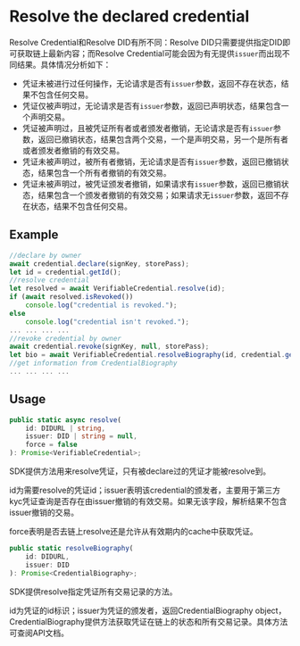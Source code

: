 # Resolve the declared credential

Resolve Credential和Resolve DID有所不同：Resolve DID只需要提供指定DID即可获取链上最新内容；而Resolve Credential可能会因为有无提供`issuer`而出现不同结果。具体情况分析如下：

* 凭证未被进行过任何操作，无论请求是否有`issuer`参数，返回不存在状态，结果不包含任何交易。
* 凭证仅被声明过，无论请求是否有`issuer`参数，返回已声明状态，结果包含一个声明交易。
* 凭证被声明过，且被凭证所有者或者颁发者撤销，无论请求是否有`issuer`参数，返回已撤销状态，结果包含两个交易，一个是声明交易，另一个是所有者或者颁发者撤销的有效交易。
* 凭证未被声明过，被所有者撤销，无论请求是否有`issuer`参数，返回已撤销状态，结果包含一个所有者撤销的有效交易。
* 凭证未被声明过，被凭证颁发者撤销，如果请求有`issuer`参数，返回已撤销状态，结果包含一个颁发者撤销的有效交易；如果请求无`issuer`参数，返回不存在状态，结果不包含任何交易。

## Example

```typescript
//declare by owner
await credential.declare(signKey, storePass);
let id = credential.getId();
//resolve credential
let resolved = await VerifiableCredential.resolve(id);
if (await resolved.isRevoked())
	console.log("credential is revoked.");
else
	console.log("credential isn't revoked.");
... ... ... ...  
//revoke credential by owner
await credential.revoke(signKey, null, storePass);
let bio = await VerifiableCredential.resolveBiography(id, credential.getIssuer());
//get information from CredentialBiography
... ... ... ...
```

## Usage

```typescript
public static async resolve(
	id: DIDURL | string,
	issuer: DID | string = null,
	force = false
): Promise<VerifiableCredential>;
```

SDK提供方法用来resolve凭证，只有被declare过的凭证才能被resolve到。

id为需要resolve的凭证id；issuer表明该credential的颁发者，主要用于第三方kyc凭证查询是否存在由issuer撤销的有效交易。如果无该字段，解析结果不包含issuer撤销的交易。

force表明是否去链上resolve还是允许从有效期内的cache中获取凭证。

```typescript
public static resolveBiography(
	id: DIDURL,
	issuer: DID
): Promise<CredentialBiography>;
```

SDK提供resolve指定凭证所有交易记录的方法。

id为凭证的id标识；issuer为凭证的颁发者，返回CredentialBiography object，CredentialBiography提供方法获取凭证在链上的状态和所有交易记录。具体方法可查阅API文档。
